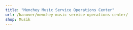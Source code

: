 ```yaml
---
title: "Menchey Music Service Operations Center"
url: /hanover/menchey-music-service-operations-center/
shop: Musik
---
```

